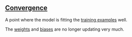 ## [Convergence](#convergence)

A point where the model is fitting the [training examples](#training-examples) well.

The [weights](#weight) and [biases](#bias) are no longer updating very much.

